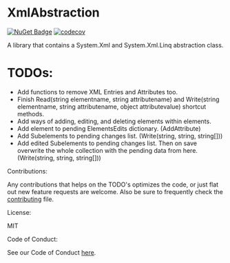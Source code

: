 # XmlAbstraction

[![NuGet Badge](https://buildstats.info/nuget/XmlAbstraction?includePreReleases=true)](https://www.nuget.org/packages/XmlAbstraction/)
[![codecov](https://codecov.io/gh/AraHaan/XmlAbstraction/branch/master/graph/badge.svg)](https://codecov.io/gh/AraHaan/XmlAbstraction)

A library that contains a System.Xml and System.Xml.Linq abstraction class.

# TODOs:

- Add functions to remove XML Entries and Attributes too.
- Finish Read(string elementname, string attributename) and Write(string elementname, string attributename, object attributevalue) shortcut methods.
- Add ways of adding, editing, and deleting elements within elements.
- Add element to pending ElementsEdits dictionary. (AddAttribute)
- Add Subelements to pending changes list. (Write(string, string, string[]))
- Add edited Subelements to pending changes list. Then on save overwrite the whole collection with the pending data from here. (Write(string, string, string[]))

Contributions:

Any contributions that helps on the TODO's optimizes the code, or just flat out new feature requests are welcome.
Also be sure to frequently check the [contributing](.github/CONTRIBUTING.md) file.

License:

MIT

Code of Conduct:

See our Code of Conduct [here](CODE_OF_CONDUCT.md).
